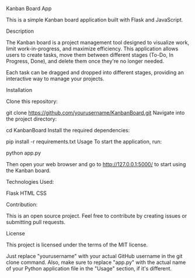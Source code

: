 Kanban Board App

This is a simple Kanban board application built with Flask and JavaScript.

Description

The Kanban board is a project management tool designed to visualize work, limit work-in-progress, and maximize efficiency. This application allows users to create tasks, move them between different stages (To-Do, In Progress, Done), and delete them once they're no longer needed.

Each task can be dragged and dropped into different stages, providing an interactive way to manage your projects.

Installation

Clone this repository:

git clone https://github.com/yourusername/KanbanBoard.git
Navigate into the project directory:


cd KanbanBoard
Install the required dependencies:


pip install -r requirements.txt
Usage
To start the application, run:

python app.py

Then open your web browser and go to http://127.0.0.1:5000/ to start using the Kanban board.

Technologies Used:

Flask
HTML
CSS

Contribution:

This is an open source project. Feel free to contribute by creating issues or submitting pull requests.

License

This project is licensed under the terms of the MIT license.

Just replace "yourusername" with your actual GitHub username in the git clone command. Also, make sure to replace "app.py" with the actual name of your Python application file in the "Usage" section, if it's different.
